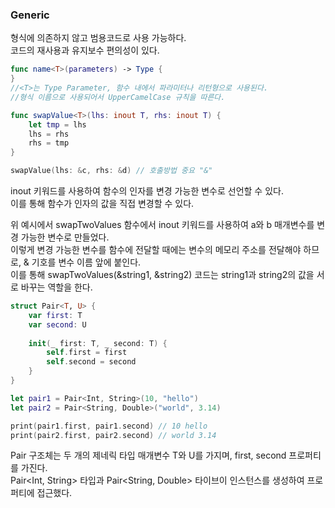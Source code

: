 ### Generic
형식에 의존하지 않고 범용코드로 사용 가능하다.<br>
코드의 재사용과 유지보수 편의성이 있다.
```swift
func name<T>(parameters) -> Type {
}
//<T>는 Type Parameter, 함수 내에서 파라미터나 리턴형으로 사용된다.
//형식 이름으로 사용되어서 UpperCamelCase 규칙을 따른다.
```

```swift
func swapValue<T>(lhs: inout T, rhs: inout T) {
    let tmp = lhs
    lhs = rhs
    rhs = tmp
}

swapValue(lhs: &c, rhs: &d) // 호출방법 중요 "&"
```
 inout 키워드를 사용하여 함수의 인자를 변경 가능한 변수로 선언할 수 있다.<br>
 이를 통해 함수가 인자의 값을 직접 변경할 수 있다.<br>
 
 위 예시에서  swapTwoValues 함수에서 inout 키워드를 사용하여 a와 b 매개변수를 변경 가능한 변수로 만들었다.<br>
 이렇게 변경 가능한 변수를 함수에 전달할 때에는 변수의 메모리 주소를 전달해야 하므로, & 기호를 변수 이름 앞에 붙인다.<br>
 이를 통해 swapTwoValues(&string1, &string2) 코드는 string1과 string2의 값을 서로 바꾸는 역할을 한다.<br>

```swift
struct Pair<T, U> {
    var first: T
    var second: U
    
    init(_ first: T, _ second: T) {
        self.first = first
        self.second = second
    }
}

let pair1 = Pair<Int, String>(10, "hello")
let pair2 = Pair<String, Double>("world", 3.14)

print(pair1.first, pair1.second) // 10 hello
print(pair2.first, pair2.second) // world 3.14
```
Pair 구조체는 두 개의 제네릭 타입 매개변수 T와 U를 가지며, first, second 프로퍼티를 가진다.<br>
Pair<Int, String> 타입과 Pair<String, Double> 타이브이 인스턴스를 생성하여 프로퍼티에 접근했다.<br>
